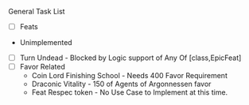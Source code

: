 General Task List

* [ ] Feats
 * Unimplemented
 * [ ] Turn Undead - Blocked by Logic support of Any Of \[class,EpicFeat]
 * [ ] Favor Related
   * Coin Lord Finishing School - Needs 400 Favor Requirement
   * Draconic Vitality - 150 of Agents of Argonnessen favor
   * Feat Respec token - No Use Case to Implement at this time.
